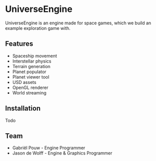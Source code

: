 # UniverseEngine
UniverseEngine is an engine made for space games, which we build an example exploration game with.

## Features
- Spaceship movement
- Interstellar physics
- Terrain generation
- Planet populator
- Planet viewer tool
- USD assets
- OpenGL renderer
- World streaming

## Installation
Todo



## Team
- Gabriël Pouw - Engine Programmer
- Jason de Wolff - Engine & Graphics Programmer